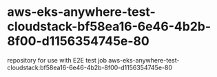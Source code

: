 # aws-eks-anywhere-test-cloudstack-bf58ea16-6e46-4b2b-8f00-d1156354745e-80
repository for use with E2E test job aws-eks-anywhere-test-cloudstack:bf58ea16-6e46-4b2b-8f00-d1156354745e-80
